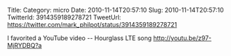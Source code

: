 Title: 
Category: micro
Date: 2010-11-14T20:57:10
Slug: 2010-11-14T20:57:10
TwitterId: 3914359189278721
TweetUrl: https://twitter.com/mark_philpot/status/3914359189278721

I favorited a YouTube video -- Hourglass LTE song http://youtu.be/z97-MjRYDBQ?a